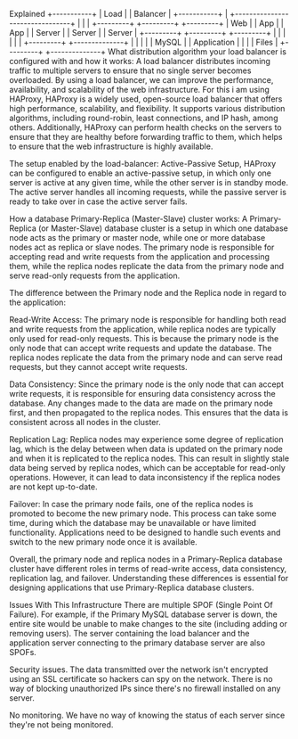 Explained
                            +-----------+
                            |  Load     |
                            |  Balancer |
                            +-----------+
                                   |
              +--------------------------------+
              |                |               |
       +---------+      +---------+      +---------+
       |  Web    |      | App     |      | App     |
       |  Server |      | Server  |      | Server  |
       +---------+      +---------+      +---------+
              |                |               |
              |                |               |
       +---------+      +--------------+
       |         |      |              |
       |  MySQL  |      |  Application |
       |         |      |  Files       |
       +---------+      +--------------+
What distribution algorithm your load balancer is configured with and how it works: A load balancer distributes incoming traffic to multiple servers to ensure that no single server becomes overloaded. By using a load balancer, we can improve the performance, availability, and scalability of the web infrastructure. For this i am using HAProxy, HAProxy is a widely used, open-source load balancer that offers high performance, scalability, and flexibility. It supports various distribution algorithms, including round-robin, least connections, and IP hash, among others. Additionally, HAProxy can perform health checks on the servers to ensure that they are healthy before forwarding traffic to them, which helps to ensure that the web infrastructure is highly available.

The setup enabled by the load-balancer: Active-Passive Setup, HAProxy can be configured to enable an active-passive setup, in which only one server is active at any given time, while the other server is in standby mode. The active server handles all incoming requests, while the passive server is ready to take over in case the active server fails.

How a database Primary-Replica (Master-Slave) cluster works: A Primary-Replica (or Master-Slave) database cluster is a setup in which one database node acts as the primary or master node, while one or more database nodes act as replica or slave nodes. The primary node is responsible for accepting read and write requests from the application and processing them, while the replica nodes replicate the data from the primary node and serve read-only requests from the application.

The difference between the Primary node and the Replica node in regard to the application:

Read-Write Access: The primary node is responsible for handling both read and write requests from the application, while replica nodes are typically only used for read-only requests. This is because the primary node is the only node that can accept write requests and update the database. The replica nodes replicate the data from the primary node and can serve read requests, but they cannot accept write requests.

Data Consistency: Since the primary node is the only node that can accept write requests, it is responsible for ensuring data consistency across the database. Any changes made to the data are made on the primary node first, and then propagated to the replica nodes. This ensures that the data is consistent across all nodes in the cluster.

Replication Lag: Replica nodes may experience some degree of replication lag, which is the delay between when data is updated on the primary node and when it is replicated to the replica nodes. This can result in slightly stale data being served by replica nodes, which can be acceptable for read-only operations. However, it can lead to data inconsistency if the replica nodes are not kept up-to-date.

Failover: In case the primary node fails, one of the replica nodes is promoted to become the new primary node. This process can take some time, during which the database may be unavailable or have limited functionality. Applications need to be designed to handle such events and switch to the new primary node once it is available.

Overall, the primary node and replica nodes in a Primary-Replica database cluster have different roles in terms of read-write access, data consistency, replication lag, and failover. Understanding these differences is essential for designing applications that use Primary-Replica database clusters.

Issues With This Infrastructure
There are multiple SPOF (Single Point Of Failure). For example, if the Primary MySQL database server is down, the entire site would be unable to make changes to the site (including adding or removing users). The server containing the load balancer and the application server connecting to the primary database server are also SPOFs.

Security issues. The data transmitted over the network isn't encrypted using an SSL certificate so hackers can spy on the network. There is no way of blocking unauthorized IPs since there's no firewall installed on any server.

No monitoring. We have no way of knowing the status of each server since they're not being monitored.
